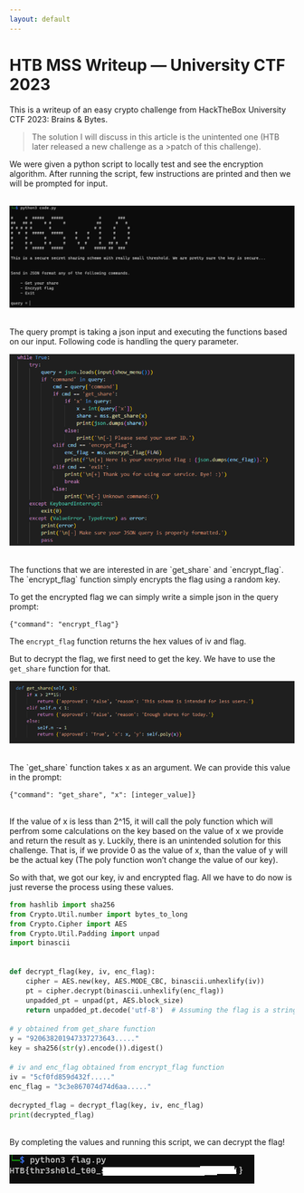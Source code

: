 ```yaml
---
layout: default
---
```


# HTB MSS Writeup — University CTF 2023

This is a writeup of an easy crypto challenge from HackTheBox University CTF 2023: Brains & Bytes.

>The solution I will discuss in this article is the unintented one (HTB later released a new challenge as a >patch of this challenge).

We were given a python script to locally test and see the encryption algorithm. After running the script, few instructions are printed and then we will be prompted for input.<br><br>

![challenge](./images/unictf-2023/mss1.png)

<br>
The query prompt is taking a json input and executing the functions based on our input. Following code is handling the query parameter.<br>

![challenge](./images/unictf-2023/mss2.png)

<br>
The functions that we are interested in are `get_share` and `encrypt_flag`. The `encrypt_flag` function simply encrypts the flag using a random key.

To get the encrypted flag we can simply write a simple json in the query prompt:

```
{"command": "encrypt_flag"}
```

The `encrypt_flag` function returns the hex values of iv and flag.

But to decrypt the flag, we first need to get the key. We have to use the `get_share` function for that.<br>

![challenge](./images/unictf-2023/mss3.png)

<br>
The `get_share` function takes x as an argument. We can provide this value in the prompt:<br>

```
{"command": "get_share", "x": [integer_value]}
```
<br>
If the value of x is less than 2^15, it will call the poly function which will perfrom some calculations on the key based on the value of x we provide and return the result as y. Luckily, there is an unintended solution for this challenge. That is, if we provide 0 as the value of x, than the value of y will be the actual key (The poly function won’t change the value of our key).

So with that, we got our key, iv and encrypted flag. All we have to do now is just reverse the process using these values.<br>

```python
from hashlib import sha256
from Crypto.Util.number import bytes_to_long
from Crypto.Cipher import AES
from Crypto.Util.Padding import unpad
import binascii


def decrypt_flag(key, iv, enc_flag):
    cipher = AES.new(key, AES.MODE_CBC, binascii.unhexlify(iv))
    pt = cipher.decrypt(binascii.unhexlify(enc_flag))
    unpadded_pt = unpad(pt, AES.block_size)
    return unpadded_pt.decode('utf-8')  # Assuming the flag is a string

# y obtained from get_share function
y = "920638201947337273643....."
key = sha256(str(y).encode()).digest()

# iv and enc_flag obtained from encrypt_flag function
iv = "5cf0fd859d432f....."
enc_flag = "3c3e867074d74d6aa....."

decrypted_flag = decrypt_flag(key, iv, enc_flag)
print(decrypted_flag)
```
<br>
By completing the values and running this script, we can decrypt the flag!<br>

![challenge](./images/unictf-2023/mss4.png)
<br>
<br>